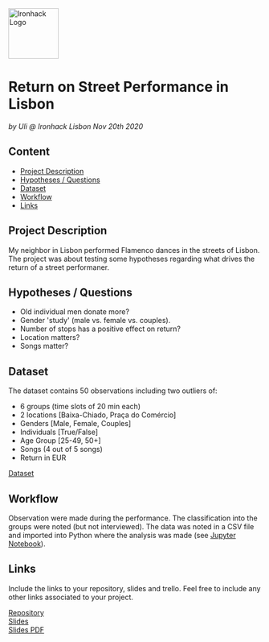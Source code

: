<img src="https://bit.ly/2VnXWr2" alt="Ironhack Logo" width="100"/>

# Return on Street Performance in Lisbon
*by Uli @ Ironhack Lisbon Nov 20th 2020*

## Content
- [Project Description](#project-description)
- [Hypotheses / Questions](#hypotheses-/-questions)
- [Dataset](#dataset)
- [Workflow](#workflow)
- [Links](#links)

<a name="project-description"></a>

## Project Description
My neighbor in Lisbon performed Flamenco dances in the streets of Lisbon. The project was about testing some hypotheses regarding what drives the return of a  street performaner.

<a name="hypotheses-/-questions"></a>

## Hypotheses / Questions
- Old individual men donate more?
- Gender 'study' (male vs. female vs. couples).
- Number of stops has a positive effect on return?
- Location matters?
- Songs matter?

<a name="dataset"></a>

## Dataset
The dataset contains 50 observations including two outliers of:
- 6 groups (time slots of 20 min each)
- 2 locations [Baixa-Chiado, Praça do Comércio]
- Genders [Male, Female, Couples]
- Individuals [True/False]
- Age Group [25-49, 50+]
- Songs (4 out of 5 songs)
- Return in EUR

[Dataset](data.csv) 

<a name="workflow"></a>

## Workflow
Observation were made during the performance. The classification into the groups were noted (but not interviewed).
The data was noted in a CSV file and imported into Python where the analysis was made (see [Jupyter Notebook](main.ipynb)).

<a name="links"></a>

## Links
Include the links to your repository, slides and trello. Feel free to include any other links associated to your project. 

[Repository](https://github.com/ulrichglass/Ironhack-Project-4-Statistics/)  
[Slides](Presentation.key)  
[Slides PDF](Presentation.pdf)  
